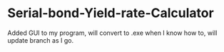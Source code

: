 # Serial-bond-Yield-rate-Calculator
Added GUI to my program, will convert to .exe when I know how to, will update branch as I go.


